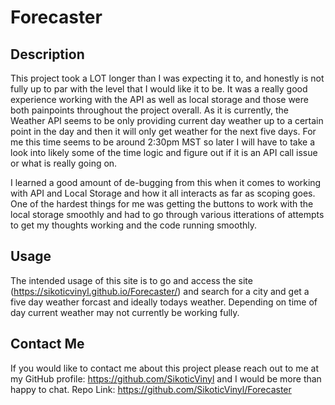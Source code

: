 # Forecaster

## Description

This project took a LOT longer than I was expecting it to, and honestly is not fully up to par with the level that I would like it to be. It was a really good experience working with the API as well as local storage and those were both painpoints throughout the project overall. As it is currently, the Weather API seems to be only providing current day weather up to a certain point in the day and then it will only get weather for the next five days. For me this time seems to be around 2:30pm MST so later I will have to take a look into likely some of the time logic and figure out if it is an API call issue or what is really going on.

I learned a good amount of de-bugging from this when it comes to working with API and Local Storage and how it all interacts as far as scoping goes. One of the hardest things for me was getting the buttons to work with the local storage smoothly and had to go through various itterations of attempts to get my thoughts working and the code running smoothly.

## Usage

The intended usage of this site is to go and access the site (https://sikoticvinyl.github.io/Forecaster/) and search for a city and get a five day weather forcast and ideally todays weather. Depending on time of day current weather may not currently be working fully.

## Contact Me

If you would like to contact me about this project please reach out to me at my GitHub profile: https://github.com/SikoticVinyl and I would be more than happy to chat.
Repo Link: https://github.com/SikoticVinyl/Forecaster
